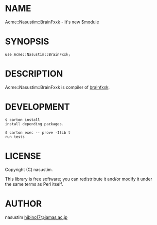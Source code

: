 # NAME

Acme::Nasustim::BrainFxxk - It's new $module

# SYNOPSIS

    use Acme::Nasustim::BrainFxxk;

# DESCRIPTION

Acme::Nasustim::BrainFxxk is compiler of [brainfxxk](https://en.wikipedia.org/wiki/Brainfuck).

# DEVELOPMENT

    $ carton install
    install depending packages.

    $ carton exec -- prove -Ilib t
    run tests

# LICENSE

Copyright (C) nasustim.

This library is free software; you can redistribute it and/or modify
it under the same terms as Perl itself.

# AUTHOR

nasustim <hibino17@iamas.ac.jp>
